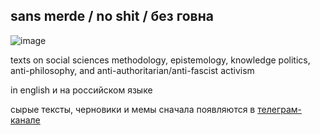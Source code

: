 ## **sans merde / no shit / без говна**

![image](https://github.com/sansmerde/sansmerde.github.io/assets/156181842/6e27578b-8ba7-482d-9284-ed3b47498214)

texts on social sciences methodology, epistemology, knowledge politics, anti-philosophy, and anti-authoritarian/anti-fascist activism

in english и на российском языке

сырые тексты, черновики и мемы сначала появляются в [телеграм-канале](https://t.me/sans_merde)
